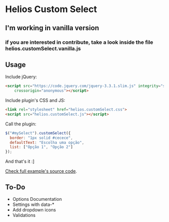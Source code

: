 # Helios Custom Select

## I'm working in vanilla version

### if you are interested in contribute, take a look inside the file helios.customSelect.vanilla.js

## Usage

Include jQuery:

```html
<script src="https://code.jquery.com/jquery-3.3.1.slim.js" integrity="sha256-fNXJFIlca05BIO2Y5zh1xrShK3ME+/lYZ0j+ChxX2DA="
    crossorigin="anonymous"></script>
```

Include plugin's CSS and JS:

```html
<link rel="stylesheet" href="helios.customSelect.css">
<script src="helios.customSelect.js"></script>
```

Call the plugin:

```javascript
$("#mySelect").customSelect({
  border: "1px solid #cecece",
  defaultText: "Escolha uma opção",
  list: ["Opção 1", "Opção 2"]
});
```

And that's it :]

[Check full example's source code](https://github.com/heliomsolivas/heliosCustomSelect/blob/master/example.html).

## To-Do

- Options Documentation
- Settings with data-\*
- Add dropdown icons
- Validations
